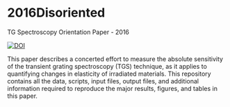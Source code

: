 # 2016Disoriented
TG Spectroscopy Orientation Paper - 2016

[![DOI](https://zenodo.org/badge/doi/10.5281/zenodo.61206.svg)](http://dx.doi.org/10.5281/zenodo.61206)

This paper describes a concerted effort to measure the absolute sensitivity of the transient grating spectroscopy (TGS) technique, as it applies to quantifying changes in elasticity of irradiated materials. This repository contains all the data, scripts, input files, output files, and additional information required to reproduce the major results, figures, and tables in this paper.
